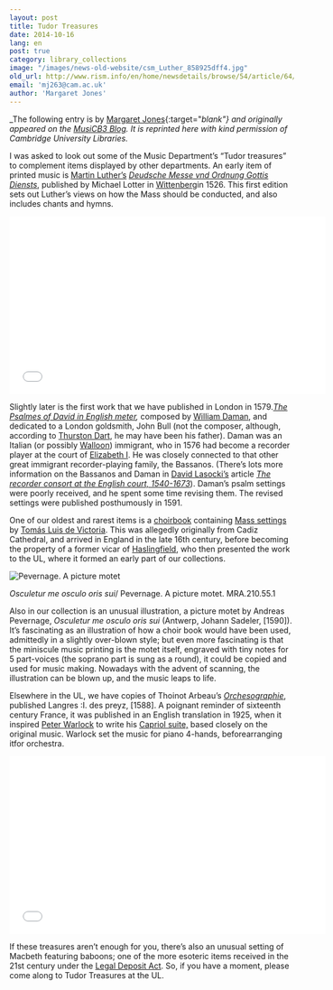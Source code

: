 ```yaml
---
layout: post
title: Tudor Treasures
date: 2014-10-16
lang: en
post: true
category: library_collections
image: "/images/news-old-website/csm_Luther_858925dff4.jpg"
old_url: http://www.rism.info/en/home/newsdetails/browse/54/article/64/tudor-treasures.html
email: 'mj263@cam.ac.uk'
author: 'Margaret Jones'
---
```


_The following entry is by [Margaret Jones](http://musicb3.wordpress.com/author/mj263/){:target="_blank"} and originally appeared on the [MusiCB3 Blog](http://musicb3.wordpress.com/2014/09/05/tudor-treasures/ "MusiCB3 Blog"). It is reprinted here with kind permission of Cambridge University Libraries._  

I was asked to look out some of the Music Department’s “Tudor treasures” to complement items displayed by other departments. An early item of printed music is [Martin Luther’s](http://www.greatsite.com/timeline-english-bible-history/martin-luther.html "Luther") _[Deudsche Messe vnd Ordnung Gottis Diensts](http://ul-newton.lib.cam.ac.uk/vwebv/holdingsInfo?bibId=3772428 "Deudsche")_, published by Michael Lotter in [Wittenberg](http://en.wikipedia.org/wiki/Wittenberg "Wittenberg")in 1526. This first edition sets out Luther’s views on how the Mass should be conducted, and also includes chants and hymns.

<iframe width="560" height="315" src="//www.youtube.com/embed/W77p6CGgaWE" frameborder="0" allowfullscreen></iframe>


Slightly later is the first work that we have published in London in 1579._[The Psalmes of David in English meter](http://ul-newton.lib.cam.ac.uk/vwebv/holdingsInfo?bibId=3543479 "Psalmes"),_ composed by [William Daman](http://papalin.yas.mu/W069/ "Daman"), and dedicated to a London goldsmith, John Bull (not the composer, although, according to [Thurston Dart](http://musicb3.wordpress.com/2013/03/15/robert-thurston-dart/ "Dart"), he may have been his father). Daman was an Italian (or possibly [Walloon](http://en.wikipedia.org/wiki/Walloons "Walloon")) immigrant, who in 1576 had become a recorder player at the court of [Elizabeth I](http://www.elizabethi.org/contents/ "Liz"). He was closely connected to that other great immigrant recorder-playing family, the Bassanos. (There’s lots more information on the Bassanos and Daman in [David Lasocki’s](http://www.instantharmony.net/Music/about.php "Lasocki") article _[The recorder consort at the English court, 1540-1673](http://www.instantharmony.net/Music/AR-08-84.pdf "Recorder consort")_). Daman’s psalm settings were poorly received, and he spent some time revising them. The revised settings were published posthumously in 1591.

One of our oldest and rarest items is a [choirbook](http://ul-newton.lib.cam.ac.uk/vwebv/holdingsInfo?bibId=4167893 "Choirbook") containing [Mass settings](http://www.allmusic.com/composition/missa-o-quam-gloriosum-for-4-voices-mc0002362442 "Mass settings") by [Tomás Luis de Victoria](http://en.wikipedia.org/wiki/Tom%C3%A1s_Luis_de_Victoria "Victoria"). This was allegedly originally from Cadiz Cathedral, and arrived in England in the late 16th century, before becoming the property of a former vicar of [Haslingfield](http://haslingfieldvillage.co.uk/about-haslingfield/ "Haslingfield"), who then presented the work to the UL, where it formed an early part of our collections.

![Pevernage. A picture motet](http://musicb3.files.wordpress.com/2014/09/001.jpg?w=640&h=445)

_Osculetur me osculo oris sui_/ Pevernage. A picture motet. MRA.210.55.1

Also in our collection is an unusual illustration, a picture motet by Andreas Pevernage, _Osculetur me osculo oris sui_ (Antwerp, Johann Sadeler, [1590]). It’s fascinating as an illustration of how a choir book would have been used, admittedly in a slightly over-blown style; but even more fascinating is that the miniscule music printing is the motet itself, engraved with tiny notes for 5 part-voices (the soprano part is sung as a round), it could be copied and used for music making. Nowadays with the advent of scanning, the illustration can be blown up, and the music leaps to life.

Elsewhere in the UL, we have copies of Thoinot Arbeau’s _[Orchesographie](http://ul-newton.lib.cam.ac.uk/vwebv/holdingsInfo?bibId=3879479 "Orchesographie")_, published Langres :I. des preyz, [1588]. A poignant reminder of sixteenth century France, it was published in an English translation in 1925, when it inspired [Peter Warlock](http://www.bl.uk/whatson/events/event164410.html "Warlock") to write his [Capriol suite,](http://ul-newton.lib.cam.ac.uk/vwebv/holdingsInfo?bibId=1068451 "Capriol") based closely on the original music. Warlock set the music for piano 4-hands, beforearranging itfor orchestra.

<iframe width="560" height="315" src="//www.youtube.com/embed/ipqPXnwsZHs" frameborder="0" allowfullscreen></iframe>


If these treasures aren’t enough for you, there’s also an unusual setting of Macbeth featuring baboons; one of the more esoteric items received in the 21st century under the [Legal Deposit Act](https://www.facebook.com/permalink.php?story_fbid=566563416775879&id=105359512896274 "LD"). So, if you have a moment, please come along to Tudor Treasures at the UL.
